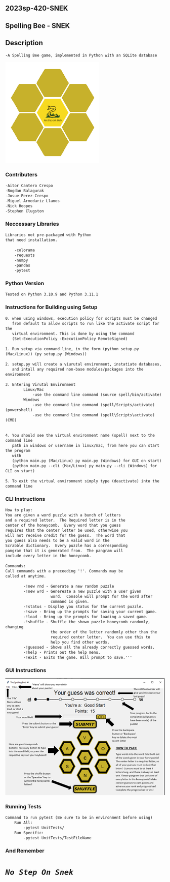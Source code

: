 
## 2023sp-420-SNEK
## Spelling Bee - SNEK

## Description

    -A Spelling Bee game, implemented in Python with an SQLite database


![Screenshot](img/SNEKTransperent.png)

### Contributers

    -Aitor Cantero Crespo
    -Bogdan Balagurak
    -Josue Perez-Crespo
    -Miguel Armedariz Llanos
    -Nick Hoopes
    -Stephen Clugston

### Neccessary Libraries

    Libraries not pre-packaged with Python
    that need installation.

        -colorama
        -requests
        -numpy
        -pandas
        -pytest

### Python Version

    Tested on Python 3.10.9 and Python 3.11.1


### Instructions for Building using Setup

    0. when using windows, execution policy for scripts must be changed
       from default to allow scripts to run like the activate script for the
       virtual environment. This is done by using the command 
       (Set-ExecutionPolicy -ExecutionPolicy RemoteSigned)

    1. Run setup via command line, in the form (python setup.py (Mac/Linux)) (py setup.py (Windows))

    2. setup.py will create a viurutal environment, instatiate databases,
       and intall any required non-base modules/packages into the environment

    3. Entering Virutal Environment
            Linux/Mac
                -use the command line command (source spell/bin/activate)
            Windows
                -use the command line command (spell/Scripts/activate) (powershell)
                -use the command line command (spell\Scripts\activate) (CMD)
                

    4. You should see the virtual environment name (spell) next to the command line 
       path in windows or username in linux/mac, from here you can start the program
       with 
       (python main.py (Mac/Linux) py main.py (Windows) for GUI on start)
       (python main.py --cli (Mac/Linux) py main.py --cli (Windows) for CLI on start)
    
    5. To exit the virtual environment simply type (deactivate) into the command line


### CLI Instructions

    How to play:
    You are given a word puzzle with a bunch of letters
    and a required letter.  The Required letter is in the
    center of the honeycomb.  Every word that you guess
    requires that the center letter be used, otherwise you
    will not receive credit for the guess.  The word that
    you guess also needs to be a valid word in the
    Scrabble dictionary.  Every puzzle has a corresponding
    pangram that it is generated from.  The pangram will
    include every letter in the honeycomb.

    Commands:
    Call commands with a preceeding '!'. Commands may be
    called at anytime.

            -!new rnd - Generate a new random puzzle
            -!new wrd - Genereate a new puzzle with a user given
                        word.  Console will prompt for the word after
                        command is given.
            -!status - Display you status for the current puzzle.
            -!save - Bring up the prompts for saving your current game.
            -!load - Bring up the prompts for loading a saved game.
            -!shuffle - Shuffle the shown puzzle honeycomb randomly, changing
                        the order of the letter randomly other than the 
                        required center letter.  You can use this to
                        help you find other words.
            -!guessed - Shows all the already correctly guessed words.
            -!help - Prints out the help menu.
            -!exit - Exits the game. Will prompt to save.'''
   
### GUI Instructions

![Screenshot](img/spellBeeInstruct.PNG)

### Running Tests

    Command to run pytest (Be sure to be in environment before using)
        Run All:
            -pytest UnitTests/
        Run Specific:
            -pytest UnitTests/TestFileName




### And Remember
    
#  ***`No Step On Snek`*** 

        

